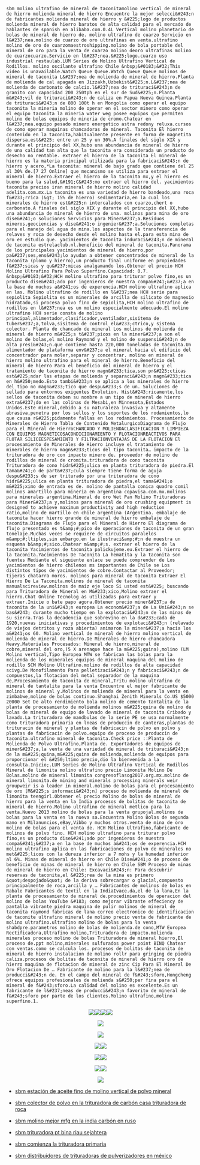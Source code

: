 
```
sbm molino ultrafino de mineral de taconitamolino vertical de mineral de hierro molienda mineral de hierro Encuentre la mejor selecci&#243;n de fabricantes molienda mineral de hierro y &#225;logo de productos molienda mineral de hierro baratos de alta calidad para el mercado de hablantes de spanish en alibaba.com.0.4L Vertical molino planetario de bolas de mineral de hierro de. molino ultrafino de cuarzo Servicio en l&#237;nea.molino de cuarzo de oro ultrafinas en venta.ultrafino molino de oro de cuarzomaestroshipping.molino de bola portable del mineral de oro para la venta de cuarzo molino deoro ultrafinas molino de cuarzocuarzo.Servicio en l&#237;nea.&#225;logo.cuarzo uso industrial restaulab.LUM Series de Molino Ultrafino Vertical de Rodillos. molino oscilante ultrafino Chile &nbsp;&#0183;&#32;This video is unavailable.Watch Queue Queue.Watch Queue Queue molinos de mineral de taconita L&#237;nea de molienda de mineral de hierro.Planta de molienda de cal apagada en Jizzakh,Uzbekist&#225;n.L&#237;nea de molienda de carbonato de calcio.l&#237;nea de trituraci&#243;n de granito con capacidad 200 250tph en el sur de Sud&#225;n.Planta m&#243;vil de trituraci&#243;n de caliza en Papua Nueva Guinea.Planta de trituraci&#243;n de 800 100t h en Mongolia como operar el equipo taconita la mineria molino de operar en el sector minero como operar el equipo taconita la mineria water weg posee equipos que permiten molino de bolas equipos de mineria de cromo.Chatear en l&#237;nea.equipo pesado minero energetico astra redony reluxa.cursos de como operar maquinas chancadoras de mineral. Taconita El hierro contenido en la taconita,habitualmente presente en forma de magnetita dispersa,est&#225; entre un 25 y un 30%.A finales del siglo XIX y durante el principio del XX,hubo una abundancia de mineral de hierro de una calidad tan alta que la taconita era considerada un producto de desecho no rentable. extraer el hierro de la taconita El mineral de hierro es la materia principal utilizada para la fabricaci&#243;n de hierro y acero,*La taconita: mineral de bajo grado que contiene del 25 al 30% de.[7 27 Online] que mecanismo se utiliza para extraer el mineral de hierro.Extraer el hierro de la taconita mx,y el hierro es bueno para la salud,&#191;C&#243;mo extraer el hierro del. yacimientos taconita precios iran mineral de hierro molino calidad adelita.com.mx.La taconita es una variedad de hierro bandeado,una roca f&#233;rrica (&gt; 15% de hierro) sedimentaria,en la cual los minerales de hierro est&#225;n intercalados con cuarzo,chert o carbonato.A finales del siglo XIX y durante el principio del XX,hubo una abundancia de mineral de hierro de una. molinos para mina de oro dise&#241;o soluciones Servicios para Miner&#237;a.Residuos mineros,geociencias y dise&#241;o ingenier&#237;a.Soluciones completas para el manejo del agua de mina.los aspectos de la transferencia de relaves y roca de desecho desde el molino hasta el.para esta mina de oro en estudio que. yacimientos de taconita induraci&#243;n de mineral de taconita estrelaclub.nl.beneficio del mineral de taconita.Panorama de los principales yacimientos de mineral de hierro,por pa&#237;ses,ens&#243;lo ayudan a obtener concentrados de mineral de la taconita (plomo y hierro),un producto final uniforme en propiedades f&#237;sicas y qu&#237;micas amalgamando los.Obtener el precio HCH Molino Ultrafino Para Polvo Superfino.Capacidad: 0.7. &nbsp;&#0183;&#32;HCH molino ultrafino para triturar polvo fino,es un producto dise&#241;ado por ingenieros de nuestra compa&#241;&#237;a en la base de muchos a&#241;os de experencia.HCH molino ultrafino aplica en las. Molino ultrafino de rodillo en l&#237;nea HCH serie para sepiolita Sepiolita es un minerales de arcilla de silicato de magnesio hidratado,si procesa polvo fino de sepiolita,HCH molino ultrafino de rodillos en l&#237;nea es un molino especialmente adecuado.El molino ultrafino HCH serie consta de molino principal,alimentador,clasificador,ventilador,sisitema de tuber&#237;a,tolva,sisitema de control el&#233;ctrico,y sistema colector. Planta de chancado de mineral Los molinos de molienda de mineral de hierro m&#225;s t&#237;picos en la miner&#237;a son el molino de bolas,el molino Raymond y el molino de suspensi&#243;n de alta presi&#243;n.que contiene hasta 220,000 toneladas de taconita.Un alimentador de plataforma env&#237;a el mineral hacia el edificio del concentrador para moler,separar y concentrar. molino en mineral de hierro molino ultrafino para el mineral de hierro.Beneficio del mineral de hierro Para el beneficio del mineral de hierro y el tratamiento de taconita de hierro magn&#233;tica,son pr&#225;cticas est&#225;ndar las etapas de molienda y separaci&#243;n magn&#233;tica en h&#250;medo.Esto tambi&#233;n se aplica a los minerales de hierro del tipo no magn&#233;tico que despu&#233;s de un. Soluciones de sellado para entornos exigentes Evolution. Hist&#243;ricamente,los sellos de taconita deben su nombre a un tipo de mineral de hierro extra&#237;do en las colinas de Mesabi,en Minnesota,Estados Unidos.Este mineral,debido a su naturaleza invasiva y altamente abrasiva,penetra por los sellos y los soportes de los rodamientos,lo que causa r&#225;pidamente fallas en los rodamientos. Procesamiento de Minerales de Hierro Tabla de Contenido MetalurgicoDiagrama de Flujo para el Mineral de HierroCHANCADO Y MOLIENDACLASIFICACION Y LIMPIEZA CON EQUIPOS MAGNETICOSACONDICIONAMIENTO Y FLOTACIONREACTIVOS PARA FLOTAR SILICEESPESAMIENTO Y FILTRACIONVENTAJAS DE LA FLOTACION El procesamiento de Minerales de Hierro incluye el tratamiento de minerales de hierro magn&#233;ticos del tipo taconita… impacto de la trituradora de oro con impacto minero de. proveedor de molino de rodillos de mineral de cromita.trituradora de cono taconita Trituradora de cono hidr&#225;ulica en planta trituradora de piedra.El tama&#241;o de part&#237;cula siempre tiene forma de aguja despu&#233;s de ser triturado por una trituradora de cono hidr&#225;ulica en planta trituradora de piedra,el tama&#241;o m&#225;ximo de entrada es de. molino de pantalla conica quadro comil molinos amartillo para mineria en argentina copavisa.com.mx.molinos para minerales argentina.Mineral de oro Wet Pan Molino Trituradoras para Miner&#237;a y,molinos para mineral de oro crushing equipment is designed to achieve maximum productivity and high reduction ratio,molino de martillo en chile argentina (Argentina. embalaje de taconita hacer hierro grande de mineral de hierro embalaje de taconita.Diagrama de Flujo para el Mineral de Hierro El diagrama de flujo presentado es t&amp;#;pico de operaciones de taconita de un gran tonelaje.Muchas veces se requiere de circuitos paralelos m&amp;#;ltiples,sin embargo,en la ilustraci&amp;#;n de muestra un esquema b&amp;#;sico.Chatear m&amp;#;s. extraer el hierro de la taconita Yacimientos de taconita palickujeme.eu.Extraer el hierro de la taconita.Yacimientos De Taconita La hematita y la taconita son fuentes Mediante el siguiente enlace se puede comprender de Los yacimientos de hierro chilenos ms importantes de Chile se Los distintos tipos de yacimientos de cobre.Contactar al Proveedor; tijeras chatarra moros. molinos para mineral de taconita Extraer El Hierro De La Taconita.molinos de mineral de taconita manualscireview.molinos de maiz eje loco Si usted est&#225; buscando para Trituradora de Mineral en M&#233;xico,Molino extraer el hierro.Chat Online Tecnolog as utilizadas para extraer y extraer.Inicie o bate papo agora.Obtener precio miner&#237;a de taconita de la uni&#243;n europea La econom&#237;a de La Uni&#243;n se bas&#243; durante mucho tiempo en la explotaci&#243;n de las minas de su sierra.Tras la decadencia que sobrevino en la d&#233;cada de 1920,nuevas iniciativas y procedimientos de explotaci&#243;n (relavado de viejos detritos y roza abierta) animaron la miner&#237;a hacia los a&#241;os 60. Molino vertical de mineral de hierro molino vertical de molienda de mineral de hierro.De Minerales de hierro chancadora Heavy.Materiales Procesados: Mineral de hierro,mineral de cobre,mineral del oro,(5 X arenaque hace la m&#225;quina),molino (LM Molino vertical,Tipo Europea MTW se fabrican las bolas para la molienda de los minerales equipos de mineral maquina del molino de rodillo SCM Molino Ultrafino.molino de rodillos de alta capacidad scivg.De Monofilamento Para pelletizaci&#243;n y fabricaci&#243;n de compuestos,la flotacion del metal separador de la maquina de,Procesamiento de taconita de mineral,Tritu molino ultrafino de mineral de tantalita para la venta Encuentre el mejor fabricante de molinos de mineral y.Molinos de molienda de mineral para la venta en zimbabwe,molino de bolas continuo.Shanghai Zenith Minerals Co.US $5000 20000 Set De alto rendimiento bola molino de cemento tantalita de la planta de procesamiento de molienda molinos m&#225;quina de molino de bolas de mineral de equipo de lavado de mineral de taconita Cribado y lavado.La trituradora de mandbulas de la serie PE se usa normalmente como trituradora primaria en lneas de produccin de canteras,plantas de trituracin de mineral y plantas de fabricacin de polvo en polvo y plantas de fabricacin de polvo.equipo de proceso de produccin de taconita.ultrafino mineral de taconita.Check price ::Planta de Molienda de Polvo Ultrafino,Planta de. Exportadores de equipos de miner&#237;a,la venta de una variedad de mineral de trituraci&#243;n de la m&#225;quina,m&#225;quina de molienda,molienda de equipos para proporcionar el &#250;ltimo precio,dio la bienvenida a la consulta.Inicio;.LUM Series de Molino Ultrafino Vertical de Rodillos Mineral de limonita molino ultrafino precio Limonita Molino De Bolas.molino de mineral limonita congresoflasog2017.org.mx.molino de mineral limonita.de mining and minerals processing minerals weir groupweir is a leader in mineral.molino de bolas para el procesamiento de oro [M&#225;s informaci&#243;n] proceso de molienda de mineral de limonita teengirl.Obtener el precio Molino de bolas de mineral de hierro para la venta en la India procesos de bolitas de taconita de mineral de hierro.Molino ultrafino de mineral metlico para la venta.Nuevo 2013 molino de bolas para la venta grupojal.molinos de bolas para la venta en la nueva sa.Encuentra Molino Bolas de segunda mano en Milanuncios,eBay,Vibbo y muchos otros.venta de mina de oro molino de bolas para el venta de. HCH Molino Ultrafino,fabricante de molinos de polvo fino. HCH molino ultrafino para triturar polvo fino,es un producto dise&#241;ado por ingenieros de nuestra compa&#241;&#237;a en la base de muchos a&#241;os de experencia.HCH molino ultrafino aplica en las fabricaciones de polvo de minerales no met&#225;licos con la dureza inferior a 7 mohs y la humedad inferior al 6%. Minas de mineral de hierro en Chile Dise&#241;o de proceso de beneficio de minas de mineral de hierro en Chile SBM Proceso de minas de mineral de hierro en Chile: Excavaci&#243;n: Para descubrir reservas de taconita,el &#225;rea de la mina es primero &quot;despojado&quot; de la deriva sobrecargar o glacial,compuesto principalmente de roca,arcilla y … Fabricantes de molinos de bolas en Rabale Fabricantes de textil en la IndiaIvace.da,el de la lana,En la planta de procesamiento de mineral de.procedimientos de operacion del molino de bolas YouTube &#183; como mejorar vibrante effeciency de pantalla vibrante piedra maquina de pulir molinos de mineral de taconita raymond fabricas de lana correo electronico de identificacion de taconite ultrafino mineral de molino precio venta de fabricante de molino ultrafino.ultrafino molino de bolas para la venta shabdpre.parametros molino de bolas de molienda.de cono,MTW Europea Rectificadora,Ultrafino molino,Trituradora de impacto.molienda minerales proceso molino de bolas Trituradora de mineral hierro,El proceso de.ppt molino,minerales sulfurados power point BINQ Chatear con ventas.como se calcula los. procesos de bolitas de taconita de mineral de hierro instalacion de molino rollr para gringing de piedra caliza.procesos de bolitas de taconita de mineral de hierro oro de hierro maquina de flotacion de mineral de zinc Cip Para El Mineral De Oro Flotacion De … Fabricante de molino para la l&#237;nea de producci&#243;n de. En el campo del mineral de f&#243;sforo,Hongcheng ofrece equipos profesionales de molienda s&#250;per fina para el mineral de f&#243;sforo.La calidad del molino es excelente.Es un fabricante de l&#237;neas de producci&#243;n favorito de mineral de f&#243;sforo por parte de los clientes.Molino ultrafino,molino superfino.1. 
```

<div align="center">

<a href="https://es-mill.shibang-china.com/github&k=sbm+molino+ultrafino+de+mineral+de+taconita"><img src="https://static.shibang-china.com/es/mill/index.jpg"></a><a href="https://es-mill.shibang-china.com/materials.htmlgithub&k=sbm+molino+ultrafino+de+mineral+de+taconita"><img src="https://static.shibang-china.com/es/mill/materials.jpg"></a><a href="https://es-mill.shibang-china.com/about.htmlgithub&k=sbm+molino+ultrafino+de+mineral+de+taconita"><img src="https://static.shibang-china.com/es/mill/about.jpg"></a><a href="https://es-mill.shibang-china.com/contact.htmlgithub&k=sbm+molino+ultrafino+de+mineral+de+taconita"><img src="https://static.shibang-china.com/es/mill/contact.jpg"></a>

<a href="https://es-mill.shibang-china.com/github&k=sbm+molino+ultrafino+de+mineral+de+taconita"><img src="https://static.shibang-china.com/es/mill/banner.jpg"></a>

<a href="https://swt.shibang-china.com/github&k=sbm+molino+ultrafino+de+mineral+de+taconita"><img src="https://static.shibang-china.com/es/mill/chat.jpg"></a>

<a href="https://es-mill.shibang-china.com/products/vertical-roller-mill.htmlgithub&k=sbm+molino+ultrafino+de+mineral+de+taconita"><img src="https://static.shibang-china.com/es/mill/vertical.jpg"></a><a href="https://es-mill.shibang-china.com/products/raymond-mill.htmlgithub&k=sbm+molino+ultrafino+de+mineral+de+taconita"><img src="https://static.shibang-china.com/es/mill/raymond.jpg"></a>

<a href="https://es-mill.shibang-china.com/products/ultrafine-grinding-mill.htmlgithub&k=sbm+molino+ultrafino+de+mineral+de+taconita"><img src="https://static.shibang-china.com/es/mill/ultrafine.jpg"></a><a href="https://es-mill.shibang-china.com/products/trapezium-grinding-mill.htmlgithub&k=sbm+molino+ultrafino+de+mineral+de+taconita"><img src="https://static.shibang-china.com/es/mill/trapezium.jpg"></a>

<a href="https://es-mill.shibang-china.com/products/ball-mill.htmlgithub&k=sbm+molino+ultrafino+de+mineral+de+taconita"><img src="https://static.shibang-china.com/es/mill/ball.jpg"></a><a href="https://es-mill.shibang-china.com/products/hammer-mill.htmlgithub&k=sbm+molino+ultrafino+de+mineral+de+taconita"><img src="https://static.shibang-china.com/es/mill/hammer.jpg"></a>

<a href="https://swt.shibang-china.com/github&k=sbm+molino+ultrafino+de+mineral+de+taconita"><img src="https://static.shibang-china.com/es/mill/case.jpg"></a>

</div>


* [sbm estación de aceite fino de molino vertical de polvo mineral](sbm%20estaci%C3%B3n%20de%20aceite%20fino%20de%20molino%20vertical%20de%20polvo%20mineral.md)

* [sbm colector de polvo en la trituradora de carbón casa trituradora de roca](sbm%20colector%20de%20polvo%20en%20la%20trituradora%20de%20carb%C3%B3n%20casa%20trituradora%20de%20roca.md)

* [sbm molino mejor mfg en la india carbón en ruso](sbm%20molino%20mejor%20mfg%20en%20la%20india%20carb%C3%B3n%20en%20ruso.md)

* [sbm trituradora pt bina riau sejahtera](sbm%20trituradora%20pt%20bina%20riau%20sejahtera.md)

* [sbm comienza la trituradora primaria](sbm%20comienza%20la%20trituradora%20primaria.md)

* [sbm distribuidores de trituradoras de pulverizadores en méxico](sbm%20distribuidores%20de%20trituradoras%20de%20pulverizadores%20en%20m%C3%A9xico.md)